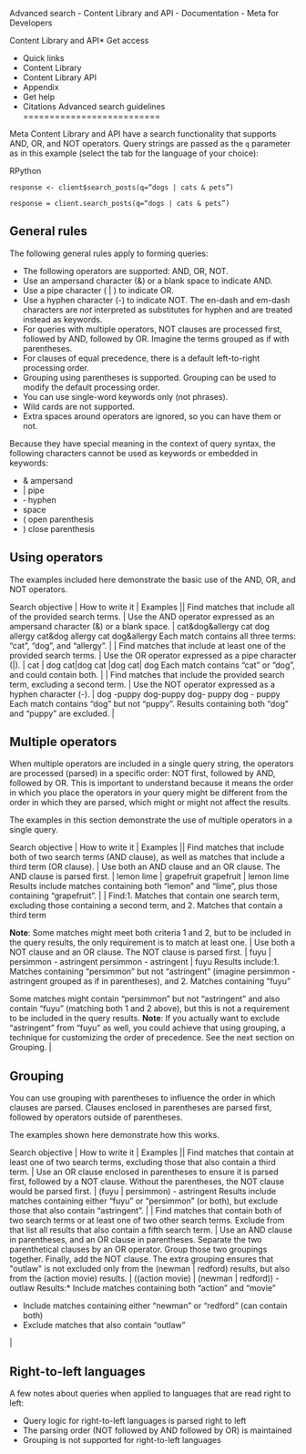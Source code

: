 
Advanced search - Content Library and API - Documentation - Meta for Developers










Content Library and API* Get access
* Quick links
* Content Library
* Content Library API
* Appendix
* Get help
* Citations
Advanced search guidelines
==========================


Meta Content Library and API have a search functionality that supports AND, OR, and NOT operators. Query strings are passed as the `q` parameter as in this example (select the tab for the language of your choice):


RPython
```
response <- client$search_posts(q=“dogs | cats & pets”)
```

```
response = client.search_posts(q=“dogs | cats & pets”)
```
General rules
-------------


The following general rules apply to forming queries:


* The following operators are supported: AND, OR, NOT.
* Use an ampersand character (&) or a blank space to indicate AND.
* Use a pipe character ( | ) to indicate OR.
* Use a hyphen character (-) to indicate NOT. The en-dash and em-dash characters are *not* interpreted as substitutes for hyphen and are treated instead as keywords.
* For queries with multiple operators, NOT clauses are processed first, followed by AND, followed by OR. Imagine the terms grouped as if with parentheses.
* For clauses of equal precedence, there is a default left-to-right processing order.
* Grouping using parentheses is supported. Grouping can be used to modify the default processing order.
* You can use single-word keywords only (not phrases).
* Wild cards are not supported.
* Extra spaces around operators are ignored, so you can have them or not.


Because they have special meaning in the context of query syntax, the following characters cannot be used as keywords or embedded in keywords:


* & ampersand
* | pipe
* ‐ hyphen
* space
* ( open parenthesis
* ) close parenthesis


Using operators
---------------


The examples included here demonstrate the basic use of the AND, OR, and NOT operators.




 Search objective | How to write it | Examples || Find matches that include all of the provided search terms. | Use the AND operator expressed as an ampersand character (&) or a blank space. | cat&dog&allergy
cat dog allergy
cat&dog allergy
cat dog&allergy
Each match contains all three terms: “cat”, “dog”, and “allergy”. |
| Find matches that include at least one of the provided search terms. | Use the OR operator expressed as a pipe character (|). | cat | dog
cat|dog
cat |dog
cat| dog
Each match contains “cat” or “dog”, and could contain both. |
| Find matches that include the provided search term, excluding a second term. | Use the NOT operator expressed as a hyphen character (-). | dog -puppy
dog-puppy
dog- puppy
dog - puppy
Each match contains “dog” but not “puppy”. Results containing both “dog” and “puppy” are excluded. |

Multiple operators
------------------


When multiple operators are included in a single query string, the operators are processed (parsed) in a specific order: NOT first, followed by AND, followed by OR. This is important to understand because it means the order in which you place the operators in your query might be different from the order in which they are parsed, which might or might not affect the results.


The examples in this section demonstrate the use of multiple operators in a single query.




 Search objective | How to write it | Examples || Find matches that include both of two search terms (AND clause), as well as matches that include a third term (OR clause). | Use both an AND clause and an OR clause. The AND clause is parsed first. | lemon lime | grapefruit
grapefruit | lemon lime
Results include matches containing both “lemon” and “lime”, plus those containing “grapefruit”. |
| Find:1. Matches that contain one search term, excluding those containing a second term, and
2. Matches that contain a third term

**Note**: Some matches might meet both criteria 1 and 2, but to be included in the query results, the only requirement is to match at least one. | Use both a NOT clause and an OR clause. The NOT clause is parsed first. | fuyu | persimmon - astringent
persimmon - astringent | fuyu
Results include:1. Matches containing “persimmon” but not “astringent” (imagine persimmon - astringent grouped as if in parentheses), and
2. Matches containing “fuyu”

Some matches might contain “persimmon” but not “astringent” and also contain “fuyu” (matching both 1 and 2 above), but this is not a requirement to be included in the query results.
**Note**: If you actually want to exclude “astringent” from “fuyu” as well, you could achieve that using grouping, a technique for customizing the order of precedence. See the next section on Grouping. |

Grouping
--------


You can use grouping with parentheses to influence the order in which clauses are parsed. Clauses enclosed in parentheses are parsed first, followed by operators outside of parentheses.


The examples shown here demonstrate how this works.




 Search objective | How to write it | Examples || Find matches that contain at least one of two search terms, excluding those that also contain a third term. | Use an OR clause enclosed in parentheses to ensure it is parsed first, followed by a NOT clause. Without the parentheses, the NOT clause would be parsed first. | (fuyu | persimmon) - astringent
Results include matches containing either “fuyu” or “persimmon” (or both), but exclude those that also contain “astringent”. |
| Find matches that contain both of two search terms or at least one of two other search terms. Exclude from that list all results that also contain a fifth search term. | Use an AND clause in parentheses, and an OR clause in parentheses. Separate the two parenthetical clauses by an OR operator. Group those two groupings together. Finally, add the NOT clause.
The extra grouping ensures that "outlaw" is not excluded only from the (newman | redford) results, but also from the (action movie) results. | ((action movie) | (newman | redford)) - outlaw
Results:* Include matches containing both “action” and “movie”
* Include matches containing either “newman” or “redford” (can contain both)
* Exclude matches that also contain “outlaw”

 |

Right-to-left languages
-----------------------


A few notes about queries when applied to languages that are read right to left:


* Query logic for right-to-left languages is parsed right to left
* The parsing order (NOT followed by AND followed by OR) is maintained
* Grouping is not supported for right-to-left languages


































 
